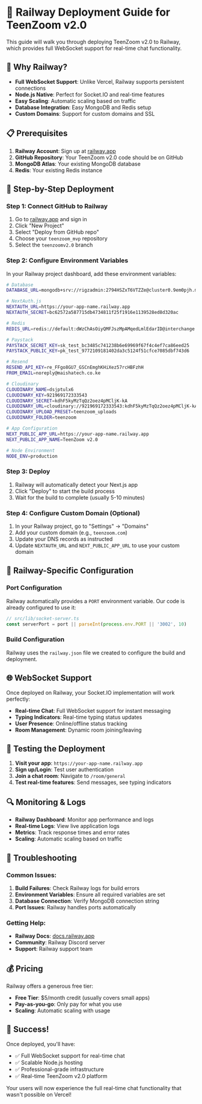 # 🚂 Railway Deployment Guide for TeenZoom v2.0

This guide will walk you through deploying TeenZoom v2.0 to Railway, which provides full WebSocket support for real-time chat functionality.

## 🎯 Why Railway?

- **Full WebSocket Support**: Unlike Vercel, Railway supports persistent connections
- **Node.js Native**: Perfect for Socket.IO and real-time features
- **Easy Scaling**: Automatic scaling based on traffic
- **Database Integration**: Easy MongoDB and Redis setup
- **Custom Domains**: Support for custom domains and SSL

## 📋 Prerequisites

1. **Railway Account**: Sign up at [railway.app](https://railway.app)
2. **GitHub Repository**: Your TeenZoom v2.0 code should be on GitHub
3. **MongoDB Atlas**: Your existing MongoDB database
4. **Redis**: Your existing Redis instance

## 🚀 Step-by-Step Deployment

### Step 1: Connect GitHub to Railway

1. Go to [railway.app](https://railway.app) and sign in
2. Click "New Project"
3. Select "Deploy from GitHub repo"
4. Choose your `teenzoom_mvp` repository
5. Select the `teenzoomv2.0` branch

### Step 2: Configure Environment Variables

In your Railway project dashboard, add these environment variables:

```bash
# Database
DATABASE_URL=mongodb+srv://rigzadmin:2794HSZxT6VTZZe@cluster0.9em0pjh.mongodb.net/teenzoom-v2?retryWrites=true&w=majority&appName=Cluster0

# NextAuth.js
NEXTAUTH_URL=https://your-app-name.railway.app
NEXTAUTH_SECRET=bc62572a587715db4734811f25f1916e1139528ed8d320ac

# Redis
REDIS_URL=redis://default:dWzChAsOiyQMFJszMpAMqedLmlEdarID@interchange.proxy.rlwy.net:39610

# Paystack
PAYSTACK_SECRET_KEY=sk_test_bc3485c741238b6e69969f67f4c4ef7ca86eed25
PAYSTACK_PUBLIC_KEY=pk_test_9772109181402da3c5124f51cfce7085dbf743d6

# Resend
RESEND_API_KEY=re_FFgo8GU7_GSCnEmghKHiXez57rcHBFzhH
FROM_EMAIL=noreply@maishatech.co.ke

# Cloudinary
CLOUDINARY_NAME=dsjptulx6
CLOUDINARY_KEY=921969172333543
CLOUDINARY_SECRET=kdhF5kyMzTqQz2oez4pMCljK-kA
CLOUDINARY_URL=cloudinary://921969172333543:kdhF5kyMzTqQz2oez4pMCljK-kA@dsjptulx6
CLOUDINARY_UPLOAD_PRESET=teenzoom_uploads
CLOUDINARY_FOLDER=teenzoom

# App Configuration
NEXT_PUBLIC_APP_URL=https://your-app-name.railway.app
NEXT_PUBLIC_APP_NAME=TeenZoom v2.0

# Node Environment
NODE_ENV=production
```

### Step 3: Deploy

1. Railway will automatically detect your Next.js app
2. Click "Deploy" to start the build process
3. Wait for the build to complete (usually 5-10 minutes)

### Step 4: Configure Custom Domain (Optional)

1. In your Railway project, go to "Settings" → "Domains"
2. Add your custom domain (e.g., `teenzoom.com`)
3. Update your DNS records as instructed
4. Update `NEXTAUTH_URL` and `NEXT_PUBLIC_APP_URL` to use your custom domain

## 🔧 Railway-Specific Configuration

### Port Configuration
Railway automatically provides a `PORT` environment variable. Our code is already configured to use it:

```typescript
// src/lib/socket-server.ts
const serverPort = port || parseInt(process.env.PORT || '3002', 10)
```

### Build Configuration
Railway uses the `railway.json` file we created to configure the build and deployment.

## 🌐 WebSocket Support

Once deployed on Railway, your Socket.IO implementation will work perfectly:

- **Real-time Chat**: Full WebSocket support for instant messaging
- **Typing Indicators**: Real-time typing status updates
- **User Presence**: Online/offline status tracking
- **Room Management**: Dynamic room joining/leaving

## 📱 Testing the Deployment

1. **Visit your app**: `https://your-app-name.railway.app`
2. **Sign up/Login**: Test user authentication
3. **Join a chat room**: Navigate to `/room/general`
4. **Test real-time features**: Send messages, see typing indicators

## 🔍 Monitoring & Logs

- **Railway Dashboard**: Monitor app performance and logs
- **Real-time Logs**: View live application logs
- **Metrics**: Track response times and error rates
- **Scaling**: Automatic scaling based on traffic

## 🚨 Troubleshooting

### Common Issues:

1. **Build Failures**: Check Railway logs for build errors
2. **Environment Variables**: Ensure all required variables are set
3. **Database Connection**: Verify MongoDB connection string
4. **Port Issues**: Railway handles ports automatically

### Getting Help:

- **Railway Docs**: [docs.railway.app](https://docs.railway.app)
- **Community**: Railway Discord server
- **Support**: Railway support team

## 💰 Pricing

Railway offers a generous free tier:
- **Free Tier**: $5/month credit (usually covers small apps)
- **Pay-as-you-go**: Only pay for what you use
- **Scaling**: Automatic scaling with usage

## 🎉 Success!

Once deployed, you'll have:
- ✅ Full WebSocket support for real-time chat
- ✅ Scalable Node.js hosting
- ✅ Professional-grade infrastructure
- ✅ Real-time TeenZoom v2.0 platform

Your users will now experience the full real-time chat functionality that wasn't possible on Vercel!
